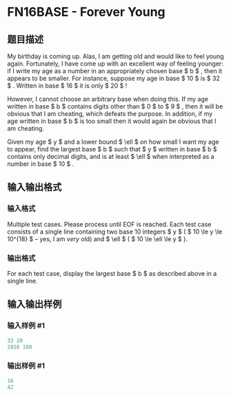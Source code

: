 # FN16BASE - Forever Young

## 题目描述

My birthday is coming up. Alas, I am getting old and would like to feel young again. Fortunately, I have come up with an excellent way of feeling younger: if I write my age as a number in an appropriately chosen base $ b $ , then it appears to be smaller. For instance, suppose my age in base $ 10 $ is $ 32 $ . Written in base $ 16 $ it is only $ 20 $ !

However, I cannot choose an arbitrary base when doing this. If my age written in base $ b $ contains digits other than $ 0 $ to $ 9 $ , then it will be obvious that I am cheating, which defeats the purpose. In addition, if my age written in base $ b $ is too small then it would again be obvious that I am cheating.

Given my age $ y $ and a lower bound $ \ell $ on how small I want my age to appear, find the largest base $ b $ such that $ y $ written in base $ b $ contains only decimal digits, and is at least $ \ell $ when interpreted as a number in base $ 10 $ .

## 输入输出格式

### 输入格式

Multiple test cases. Please process until EOF is reached. Each test case consists of a single line containing two base 10 integers $ y $ ( $ 10 \le y \le 10^{18} $ – yes, I am _very_ old) and $ \ell $ ( $ 10 \le \ell \le y $ ).

### 输出格式

For each test case, display the largest base $ b $ as described above in a single line.

## 输入输出样例

### 输入样例 #1

```cpp
32 20
2016 100
```


### 输出样例 #1

```cpp
16
42
```


